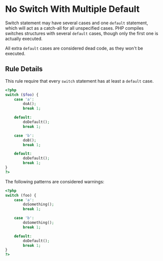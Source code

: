 <!-- Good Practices -->
# No Switch With Multiple Default

Switch statement may have several cases and one `default` statement, which will act as a catch-all for all unspecified cases. PHP compiles switches structures with several `default` cases, though only the first one is actually executed. 

All extra `default` cases are considered dead code, as they won't be executed. 

## Rule Details

This rule require that every `switch` statement has at least a `default` case. 

```php
<?php
switch ($foo) {
    case 'a':
        doA();
        break 1;

    default:
        doDefault();
        break 1;

    case 'b':
        doB();
        break 1;

    default:
        doDefault();
        break 1;
}
?>
```

The following patterns are considered warnings:

```php
<?php
switch (foo) {
    case 'a':
        doSomething();
        break 1;

    case 'b':
        doSomething();
        break 1;

    default:
        doDefault();
        break 1;
}
?>
```
<!--
### Options

## When Not To Use It

If `default` is not always necessary, you may disable this rule.
-->